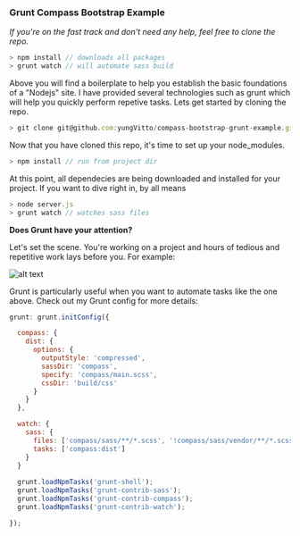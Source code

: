 ### Grunt Compass Bootstrap Example

*If you're on the fast track and don't need any help, feel free to clone the repo.*

  ```javascript
  > npm install // downloads all packages
  > grunt watch // will automate sass build
  ```

Above you will find a boilerplate to help you establish the basic foundations of a "Nodejs" site. I have provided several technologies such as grunt which will help you quickly perform repetive tasks. Lets get started by cloning the repo.


  ``` javascript
  > git clone git@github.com:yungVitto/compass-bootstrap-grunt-example.git
  ```
 
Now that you have cloned this repo, it's time to set up your node_modules.

  ``` javascript
  > npm install // run from project dir
  ```
  
At this point, all dependecies are being downloaded and installed for your project. If you want to dive right in, by all means

  ``` javascript
  > node server.js 
  > grunt watch // watches sass files
  ```

**Does Grunt have your attention?**

Let's set the scene. You're working on a project and hours of tedious and repetitive work lays before you. For example:

![alt text](https://raw.github.com/yungVitto/compass-bootstrap-grunt-example/master/readme.fw.png "Sass Example")

Grunt is particularly useful when you want to automate tasks like the one above. Check out my Grunt config for more details:

  ```javascript
  grunt: grunt.initConfig({

    compass: {
      dist: {   
        options: {
          outputStyle: 'compressed',
          sassDir: 'compass',
          specify: 'compass/main.scss',
          cssDir: 'build/css'
        }
      }
    },

    watch: {
      sass: {
        files: ['compass/sass/**/*.scss', '!compass/sass/vendor/**/*.scss'],
        tasks: ['compass:dist']
      }
    }
    
    grunt.loadNpmTasks('grunt-shell');
    grunt.loadNpmTasks('grunt-contrib-sass');
    grunt.loadNpmTasks('grunt-contrib-compass');
    grunt.loadNpmTasks('grunt-contrib-watch');

  });
  ```
  
  
  
